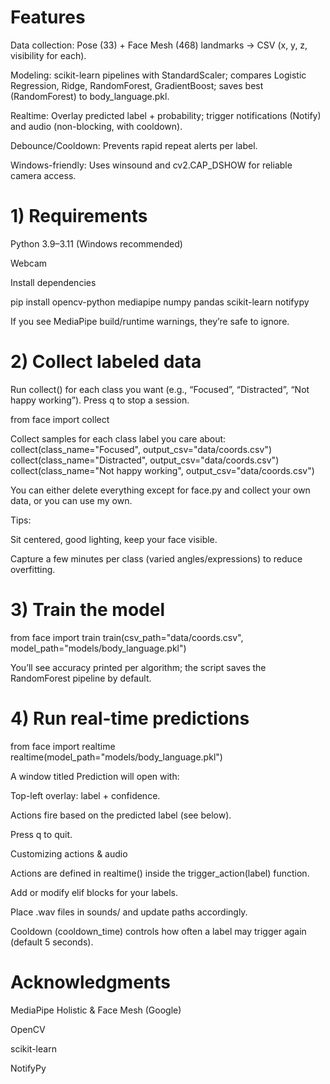 # Features

Data collection: Pose (33) + Face Mesh (468) landmarks → CSV (x, y, z, visibility for each).

Modeling: scikit-learn pipelines with StandardScaler; compares Logistic Regression, Ridge, RandomForest, GradientBoost; saves best (RandomForest) to body_language.pkl.

Realtime: Overlay predicted label + probability; trigger notifications (Notify) and audio (non-blocking, with cooldown).

Debounce/Cooldown: Prevents rapid repeat alerts per label.

Windows-friendly: Uses winsound and cv2.CAP_DSHOW for reliable camera access.

# 1) Requirements

Python 3.9–3.11 (Windows recommended)

Webcam

Install dependencies

pip install opencv-python mediapipe numpy pandas scikit-learn notifypy

If you see MediaPipe build/runtime warnings, they’re safe to ignore.


# 2) Collect labeled data

Run collect() for each class you want (e.g., “Focused”, “Distracted”, “Not happy working”). Press q to stop a session.

from face import collect

Collect samples for each class label you care about:
collect(class_name="Focused",     output_csv="data/coords.csv")
collect(class_name="Distracted",  output_csv="data/coords.csv")
collect(class_name="Not happy working", output_csv="data/coords.csv")

You can either delete everything except for face.py and collect your own data, or you can use my own.

Tips:

Sit centered, good lighting, keep your face visible.

Capture a few minutes per class (varied angles/expressions) to reduce overfitting.

# 3) Train the model
from face import train
train(csv_path="data/coords.csv", model_path="models/body_language.pkl")


You’ll see accuracy printed per algorithm; the script saves the RandomForest pipeline by default.

# 4) Run real-time predictions
from face import realtime
realtime(model_path="models/body_language.pkl")


A window titled Prediction will open with:

Top-left overlay: label + confidence.

Actions fire based on the predicted label (see below).

Press q to quit.

Customizing actions & audio

Actions are defined in realtime() inside the trigger_action(label) function.

Add or modify elif blocks for your labels.

Place .wav files in sounds/ and update paths accordingly.

Cooldown (cooldown_time) controls how often a label may trigger again (default 5 seconds).




# Acknowledgments

MediaPipe Holistic & Face Mesh (Google)

OpenCV

scikit-learn

NotifyPy
